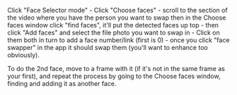 Click "Face Selector mode" - Click "Choose faces" - scroll to the section of the video where you have the person you want to swap then in the Choose faces window click "find faces", it'll put the detected faces up top - then click "Add faces" and select the file photo you want to swap in - Click on them both in turn to add a face number/link (first is 0) - once you click "face swapper" in the app it should swap them (you'll want to enhance too obviously).

To do the 2nd face, move to a frame with it (if it's not in the same frame as your first), and repeat the process by going to the Choose faces window, finding and adding it as another face.

